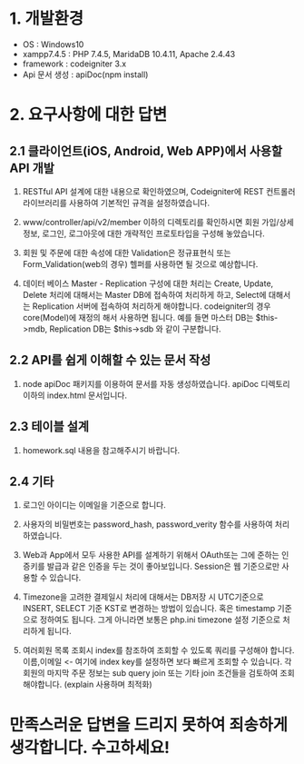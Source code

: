# 1. 개발환경
- OS : Windows10
- xampp7.4.5 : PHP 7.4.5, MaridaDB 10.4.11, Apache 2.4.43
- framework : codeigniter 3.x
- Api 문서 생성 : apiDoc(npm install)

# 2. 요구사항에 대한 답변
## 2.1 클라이언트(iOS, Android, Web APP)에서 사용할 API 개발
 1. RESTful API 설계에 대한 내용으로 확인하였으며, Codeigniter에 REST 컨트롤러 라이브러리를 사용하여 기본적인 규격을 설정하였습니다.
 
 2. www/controller/api/v2/member 이하의 디렉토리를 확인하시면 회원 가입/상세정보, 로그인, 로그아웃에 대한 개략적인 프로토타입을 구성해 놓았습니다.
 
 3. 회원 및 주문에 대한 속성에 대한 Validation은 정규표현식 또는 Form_Validation(web의 경우) 헬퍼를 사용하면 될 것으로 예상합니다.
 
 4. 데이터 베이스 Master - Replication 구성에 대한 처리는 Create, Update, Delete 처리에 대해서는 Master DB에 접속하여 처리하게 하고, Select에 대해서는 Replication 서버에 접속하여 처리하게 해야합니다. codeigniter의 경우 core(Model)에 재정의 해서 사용하면 됩니다. 예를 들면 마스터 DB는 $this->mdb, Replication DB는 $this->sdb 와 같이 구분합니다.

## 2.2 API를 쉽게 이해할 수 있는 문서 작성
 1. node apiDoc 패키지를 이용하여 문서를 자동 생성하였습니다. apiDoc 디렉토리 이하의 index.html 문서입니다.
 
## 2.3 테이블 설계
 1. homework.sql 내용을 참고해주시기 바랍니다.

## 2.4 기타
 1. 로그인 아이디는 이메일을 기준으로 합니다.
 
 2. 사용자의 비밀번호는 password_hash, password_verity 함수를 사용하여 처리하였습니다.
 
 3. Web과 App에서 모두 사용한 API를 설계하기 위해서 OAuth또는 그에 준하는 인증키를 발급과 같은 인증을 두는 것이 좋아보입니다. Session은 웹 기준으로만 사용할 수 있습니다.
 
 4. Timezone을 고려한 결제일시 처리에 대해서는 DB저장 시 UTC기준으로 INSERT, SELECT 기준 KST로 변경하는 방법이 있습니다. 혹은 timestamp 기준으로 정하여도 됩니다. 그게 아니라면 보통은 php.ini timezone 설정 기준으로 처리하게 됩니다.
 
 5. 여러회원 목록 조회시 index를 참조하여 조회할 수 있도록 쿼리를 구성해야 합니다. 이름,이메일 <- 여기에 index key를 설정하면 보다 빠르게 조회할 수 있습니다. 각 회원의 마지막 주문 정보는 sub query join 또는 기타 join 조건들을 검토하여 조회 해야합니다. (explain 사용하며 최적화)
 

# 만족스러운 답변을 드리지 못하여 죄송하게 생각합니다. 수고하세요!
